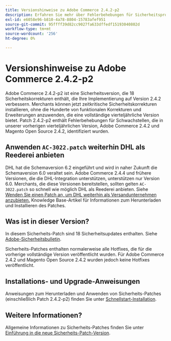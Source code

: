```yaml
---
title: Versionshinweise zu Adobe Commerce 2.4.2-p2
description: Erfahren Sie mehr über Fehlerbehebungen für Sicherheitsprobleme in der Adobe Commerce-Version 2.4.2-p2.
exl-id: e6058e96-b810-4a78-8804-15783afef951
source-git-commit: 95ffff39d82cc9027fa633dffedf15193040802d
workflow-type: tm+mt
source-wordcount: '256'
ht-degree: 0%

---
```


# Versionshinweise zu Adobe Commerce 2.4.2-p2

Adobe Commerce 2.4.2-p2 ist eine Sicherheitsversion, die 18 Sicherheitskorrekturen enthält, die Ihre Implementierung auf Version 2.4.2 verbessern. Merchants können jetzt zeitkritische Sicherheitskorrekturen installieren, ohne die Hunderte von funktionalen Korrekturen und Erweiterungen anzuwenden, die eine vollständige vierteljährliche Version bietet. Patch 2.4.2-p2 enthält Fehlerbehebungen für Schwachstellen, die in unserer vorherigen vierteljährlichen Version, Adobe Commerce 2.4.2 und Magento Open Source 2.4.2, identifiziert wurden.

## Anwenden `AC-3022.patch` weiterhin DHL als Reederei anbieten

DHL hat die Schemaversion 6.2 eingeführt und wird in naher Zukunft die Schemaversion 6.0 veraltet sein. Adobe Commerce 2.4.4 und frühere Versionen, die die DHL-Integration unterstützen, unterstützen nur Version 6.0. Merchants, die diese Versionen bereitstellen, sollten gelten `AC-3022.patch` so schnell wie möglich DHL als Reederei anbieten. Siehe [Wenden Sie einen Patch an, um DHL weiterhin als Versandunternehmen anzubieten.](https://support.magento.com/hc/en-us/articles/7707818131597-Apply-a-patch-to-continue-offering-DHL-as-shipping-carrier) Knowledge Base-Artikel für Informationen zum Herunterladen und Installieren des Patches.

## Was ist in dieser Version?

In diesem Sicherheits-Patch sind 18 Sicherheitsupdates enthalten. Siehe [Adobe-Sicherheitsbulletin](https://helpx.adobe.com/security/products/magento/apsb21-64.html).

Sicherheits-Patches enthalten normalerweise alle Hotfixes, die für die vorherige vollständige Version veröffentlicht wurden. Für Adobe Commerce 2.4.2 und Magento Open Source 2.4.2 wurden jedoch keine Hotfixes veröffentlicht.

## Installations- und Upgrade-Anweisungen

Anweisungen zum Herunterladen und Anwenden von Sicherheits-Patches (einschließlich Patch 2.4.2-p2) finden Sie unter [Schnellstart-Installation](../../../installation/composer.md).

## Weitere Informationen?

Allgemeine Informationen zu Sicherheits-Patches finden Sie unter [Einführung in die neue Sicherheits-Patch-Version](https://community.magento.com/t5/Magento-DevBlog/Introducing-the-New-Security-Patch-Release/ba-p/141287).
